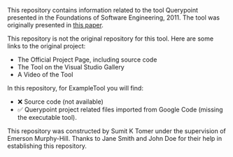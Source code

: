 This repository contains information related to the tool Querypoint presented in the Foundations of Software Engineering, 2011. The tool was originally presented in [this paper](http://dl.acm.org/citation.cfm?doid=2025113.2025184).

This repository is not the original repository for this tool. Here are some links to the original project:

- The Official Project Page, including source code
- The Tool on the Visual Studio Gallery
- A Video of the Tool

In this repository, for ExampleTool you will find:

- :x: Source code (not available)
- :white_check_mark: Querypoint project related files imported from Google Code (missing the executable tool).

This repository was constructed by Sumit K Tomer under the supervision of Emerson Murphy-Hill. Thanks to Jane Smith and John Doe for their help in establishing this repository. 

